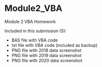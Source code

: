 # Module2_VBA
Module 2 VBA Homework

Included in this submission (5):
- BAS file with VBA code
- txt file with VBA code (included as backup)
- PNG file with 2018 data screenshot
- PNG file with 2019 data screenshot
- PNG file with 2020 data screenshot
